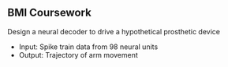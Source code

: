 ## BMI Coursework

Design a neural decoder to drive a hypothetical prosthetic device

- Input: Spike train data from 98 neural units
- Output: Trajectory of arm movement

